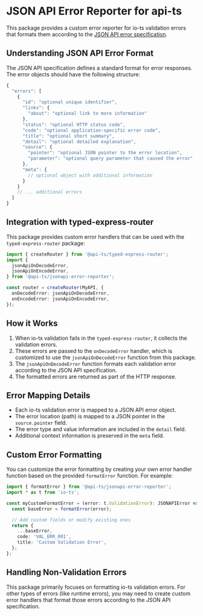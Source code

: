 # JSON API Error Reporter for api-ts

This package provides a custom error reporter for io-ts validation errors that formats
them according to the
[JSON API error specification](https://jsonapi.org/format/#errors).

## Understanding JSON API Error Format

The JSON API specification defines a standard format for error responses. The error
objects should have the following structure:

```typescript
{
  "errors": [
    {
      "id": "optional unique identifier",
      "links": {
        "about": "optional link to more information"
      },
      "status": "optional HTTP status code",
      "code": "optional application-specific error code",
      "title": "optional short summary",
      "detail": "optional detailed explanation",
      "source": {
        "pointer": "optional JSON pointer to the error location",
        "parameter": "optional query parameter that caused the error"
      },
      "meta": {
        // optional object with additional information
      }
    }
    // ... additional errors
  ]
}
```

## Integration with typed-express-router

This package provides custom error handlers that can be used with the
`typed-express-router` package:

```typescript
import { createRouter } from '@api-ts/typed-express-router';
import {
  jsonApiOnDecodeError,
  jsonApiOnEncodeError,
} from '@api-ts/jsonapi-error-reporter';

const router = createRouter(MyAPI, {
  onDecodeError: jsonApiOnDecodeError,
  onEncodeError: jsonApiOnEncodeError,
});
```

## How it Works

1. When io-ts validation fails in the `typed-express-router`, it collects the validation
   errors.
2. These errors are passed to the `onDecodeError` handler, which is customized to use
   the `jsonApiOnDecodeError` function from this package.
3. The `jsonApiOnDecodeError` function formats each validation error according to the
   JSON API specification.
4. The formatted errors are returned as part of the HTTP response.

## Error Mapping Details

- Each io-ts validation error is mapped to a JSON API error object.
- The error location (path) is mapped to a JSON pointer in the `source.pointer` field.
- The error type and value information are included in the `detail` field.
- Additional context information is preserved in the `meta` field.

## Custom Error Formatting

You can customize the error formatting by creating your own error handler function based
on the provided `formatError` function. For example:

```typescript
import { formatError } from '@api-ts/jsonapi-error-reporter';
import * as t from 'io-ts';

const myCustomFormatError = (error: t.ValidationError): JSONAPIError => {
  const baseError = formatError(error);

  // Add custom fields or modify existing ones
  return {
    ...baseError,
    code: 'VAL_ERR_001',
    title: 'Custom Validation Error',
  };
};
```

## Handling Non-Validation Errors

This package primarily focuses on formatting io-ts validation errors. For other types of
errors (like runtime errors), you may need to create custom error handlers that format
those errors according to the JSON API specification.

